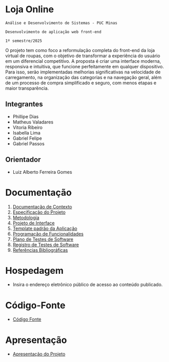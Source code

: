 # Loja Online

`Análise e Desenvolvimento de Sistemas - PUC Minas`

`Desenvolvimento de aplicação web front-end`

`1º semestre/2025`

O projeto tem como foco a reformulação completa do front-end da loja virtual de roupas, com o objetivo de transformar a experiência do usuário em um diferencial competitivo. A proposta é criar uma interface moderna, responsiva e intuitiva, que funcione perfeitamente em qualquer dispositivo. Para isso, serão implementadas melhorias significativas na velocidade de carregamento, na organização das categorias e na navegação geral, além de um processo de compra simplificado e seguro, com menos etapas e maior transparência.

## Integrantes

* Phillipe Dias
* Matheus Valadares
* Vitoria Ribeiro
* Isabella Lima
* Gabriel Felipe
* Gabriel Passos

## Orientador

* Luiz Alberto Ferreira Gomes

# Documentação

<ol>
<li><a href="documentos/01-Documentação de Contexto.md"> Documentação de Contexto</a></li>
<li><a href="documentos/02-Especificação do Projeto.md"> Especificação do Projeto</a></li>
<li><a href="documentos/03-Metodologia.md"> Metodologia</a></li>
<li><a href="documentos/04-Projeto de Interface.md"> Projeto de Interface</a></li>
<li><a href="documentos/05-Template padrão da Aplicação.md"> Template padrão da Aplicação</a></li>
<li><a href="documentos/06-Programação de Funcionalidades.md"> Programação de Funcionalidades</a></li>
<li><a href="documentos/07-Plano de Testes de Software.md"> Plano de Testes de Software</a></li>
<li><a href="documentos/08-Registro de Testes de Software.md"> Registro de Testes de Software</a></li>
<li><a href="documentos/09-Referências.md"> Referências Bibliográficas</a></li>
</ol>

# Hospedagem

* Insira o endereço eletrônico público de acesso ao conteúdo publicado. 

# Código-Fonte

* <a href="codigo-fonte/README.md">Código Fonte</a>

# Apresentação

* <a href="apresentacao/README.md">Apresentação do Projeto</a>
